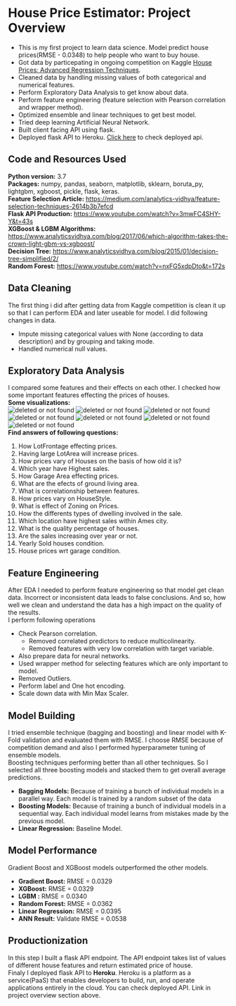 # House Price Estimator: Project Overview
* This is my first project to learn data science. Model predict house prices(RMSE - 0.0348) to help people who want to buy house.
* Got data by particepating in ongoing competition on Kaggle [House Prices: Advanced Regression Techniques](https://www.kaggle.com/c/house-prices-advanced-regression-techniques).
* Cleaned data by handling missing values of both categorical and numerical features.
* Perform Exploratory Data Analysis to get know about data.
* Perform feature engineering (feature selection with Pearson correlation and wrapper method).
* Optimized ensemble and linear techniques to get best model.
* Tried deep learning Artificial Neural Network.
* Built client facing API using flask.
* Deployed flask API to Heroku. [Click here](https://predict-your-house-price.herokuapp.com/) to check deployed api.
## Code and Resources Used
**Python version:** 3.7<br>
**Packages:** numpy, pandas, seaborn, matplotlib, sklearn, boruta_py, lightgbm, xgboost, pickle, flask, keras. <br>
**Feature Selection Article:** https://medium.com/analytics-vidhya/feature-selection-techniques-2614b3b7efcd <br>
**Flask API Production:** https://www.youtube.com/watch?v=3mwFC4SHY-Y&t=43s <br>
**XGBoost & LGBM Algorithms:** https://www.analyticsvidhya.com/blog/2017/06/which-algorithm-takes-the-crown-light-gbm-vs-xgboost/ <br>
**Decision Tree:** https://www.analyticsvidhya.com/blog/2015/01/decision-tree-simplified/2/ <br>
**Random Forest:** https://www.youtube.com/watch?v=nxFG5xdpDto&t=172s <br>
## Data Cleaning
The first thing i did after getting data from Kaggle competition is clean it up so that I can perform EDA and later useable for model. I did following changes in data.
* Impute missing categorical values with None (according to data description) and by grouping and taking mode.
* Handled numerical null values.
## Exploratory Data Analysis
I compared some features and their effects on each other. I checked how some important features effecting the prices of houses.<br>
**Some visualizations:**<br>
![deleted or not found](https://github.com/zeeshan-akram/House-Price-Predictions-Project/blob/master/garag-vs-prices.png)
![deleted or not found](https://github.com/zeeshan-akram/House-Price-Predictions-Project/blob/master/house-quality.png)
![deleted or not found](https://github.com/zeeshan-akram/House-Price-Predictions-Project/blob/master/sales-per-year.png)
![deleted or not found](https://github.com/zeeshan-akram/House-Price-Predictions-Project/blob/master/number-of-houses-in-neighbours.png)
![deleted or not found](https://github.com/zeeshan-akram/House-Price-Predictions-Project/blob/master/sold-house-vs-prices.png)
![deleted or not found](https://github.com/zeeshan-akram/House-Price-Predictions-Project/blob/master/old-house-vs-prices.png)
![deleted or not found](https://github.com/zeeshan-akram/House-Price-Predictions-Project/blob/master/yearly-sold-houses-on-the-basis-of-house-condition.png)
<br>**Find answers of following questions:**
1. How LotFrontage effecting prices.
2. Having large LotArea will increase prices.
3. How prices vary of Houses on the basis of how old it is?
4. Which year have Highest sales.
5. How Garage Area effecting prices.
6. What are the efects of ground living area.
7. What is correlationship between features.
8. How prices vary on HouseStyle.
9. What is effect of Zoning on Prices.
10. How the differents types of dwelling involved in the sale.
11. Which location have highest sales within Ames city.
12. What is the quality percentage of houses.
13. Are the sales increasing over year or not.
14. Yearly Sold houses condition.
15. House prices wrt garage condition.<br>
## Feature Engineering
After EDA I needed to perform feature engineering so that model get clean data. Incorrect or inconsistent data leads to false conclusions. And so, how well we clean and understand the data has a high impact on the quality of the results.<br>
I perform following operations
* Check Pearson correlation.
  * Removed correlated predictors to reduce multicolinearity.
  * Removed features with very low correlation with target variable.
* Also prepare data for neural networks.
* Used wrapper method for selecting features which are only important to model.
* Removed Outliers.
* Perform label and One hot encoding.
* Scale down data with Min Max Scaler.
## Model Building
I tried ensemble technique (bagging and boosting) and linear model with K-Fold validation and evaluated them with RMSE. I choose RMSE because of competition demand and also I performed hyperparameter tuning of ensemble models.<br>
Boosting techniques performing better than all other techniques. So I selected all three boosting models and stacked them to get overall average predictions.<br>
* **Bagging Models:** Because of training a bunch of individual models in a parallel way. Each model is trained by a random subset of the data 
* **Boosting Models:** Because of training a bunch of individual models in a sequential way. Each individual model learns from mistakes made by the previous model.
* **Linear Regression:** Baseline Model.
## Model Performance
Gradient Boost and XGBoost models outperformed the other models.
* **Gradient Boost:** RMSE = 0.0329
* **XGBoost:** RMSE = 0.0329
* **LGBM :** RMSE = 0.0340
* **Random Forest:** RMSE = 0.0362
* **Linear Regression:** RMSE = 0.0395
* **ANN Result:** Validate RMSE = 0.0538
## Productionization
In this step I built a flask API endpoint. The API endpoint takes list of values of different house features and return estimated price of house.<br>
Finaly I deployed flask API to **Heroku**. Heroku is a platform as a service(PaaS) that enables developers to build, run, and operate applications entirely in the cloud. You can check deployed API. Link in project overview section above.
